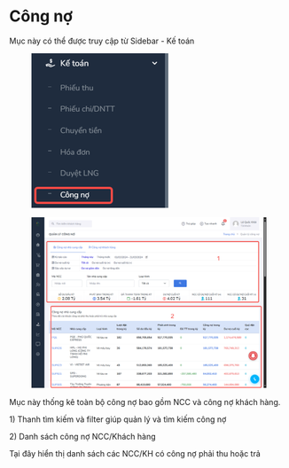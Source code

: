 # Công nợ

Mục này có thể được truy cập từ Sidebar - Kế toán

<figure><img src="../../../.gitbook/assets/image (100).png" alt=""><figcaption></figcaption></figure>

<figure><img src="../../../.gitbook/assets/image (101).png" alt=""><figcaption></figcaption></figure>

Mục này thống kê toàn bộ công nợ bao gồm NCC và công nợ khách hàng.

1\) Thanh tìm kiếm và filter giúp quản lý và tìm kiếm công nợ

2\) Danh sách công nợ NCC/Khách hàng

Tại đây hiển thị danh sách các NCC/KH có công nợ phải thu hoặc trả
